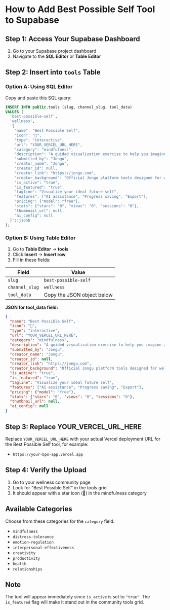 # How to Add Best Possible Self Tool to Supabase

## Step 1: Access Your Supabase Dashboard
1. Go to your Supabase project dashboard
2. Navigate to the **SQL Editor** or **Table Editor**

## Step 2: Insert into `tools` Table

### Option A: Using SQL Editor
Copy and paste this SQL query:

```sql
INSERT INTO public.tools (slug, channel_slug, tool_data) 
VALUES (
  'best-possible-self',
  'wellness', 
  '{
    "name": "Best Possible Self",
    "icon": "🌟",
    "type": "interactive",
    "url": "YOUR_VERCEL_URL_HERE",
    "category": "mindfulness",
    "description": "A guided visualization exercise to help you imagine and work towards your ideal future self. Based on positive psychology research, this tool helps clarify goals and increase motivation.",
    "submitted_by": "Jongu",
    "creator_name": "Jongu",
    "creator_id": null,
    "creator_link": "https://jongu.com",
    "creator_background": "Official Jongu platform tools designed for wellness and personal growth.",
    "is_active": "true",
    "is_featured": "true",
    "tagline": "Visualize your ideal future self",
    "features": ["AI assistance", "Progress saving", "Export"],
    "pricing": {"model": "free"},
    "stats": {"stars": "0", "views": "0", "sessions": "0"},
    "thumbnail_url": null,
    "ai_config": null
  }'::jsonb
);
```

### Option B: Using Table Editor
1. Go to **Table Editor** → **tools**
2. Click **Insert** → **Insert row**
3. Fill in these fields:

| Field | Value |
|-------|-------|
| `slug` | `best-possible-self` |
| `channel_slug` | `wellness` |
| `tool_data` | Copy the JSON object below |

**JSON for tool_data field:**
```json
{
  "name": "Best Possible Self",
  "icon": "🌟",
  "type": "interactive", 
  "url": "YOUR_VERCEL_URL_HERE",
  "category": "mindfulness",
  "description": "A guided visualization exercise to help you imagine and work towards your ideal future self. Based on positive psychology research, this tool helps clarify goals and increase motivation.",
  "submitted_by": "Jongu",
  "creator_name": "Jongu", 
  "creator_id": null,
  "creator_link": "https://jongu.com",
  "creator_background": "Official Jongu platform tools designed for wellness and personal growth.",
  "is_active": "true",
  "is_featured": "true",
  "tagline": "Visualize your ideal future self",
  "features": ["AI assistance", "Progress saving", "Export"],
  "pricing": {"model": "free"},
  "stats": {"stars": "0", "views": "0", "sessions": "0"},
  "thumbnail_url": null,
  "ai_config": null
}
```

## Step 3: Replace YOUR_VERCEL_URL_HERE
Replace `YOUR_VERCEL_URL_HERE` with your actual Vercel deployment URL for the Best Possible Self tool, for example:
- `https://your-bps-app.vercel.app`

## Step 4: Verify the Upload
1. Go to your wellness community page
2. Look for "Best Possible Self" in the tools grid
3. It should appear with a star icon (🌟) in the mindfulness category

## Available Categories
Choose from these categories for the `category` field:
- `mindfulness`
- `distress-tolerance`  
- `emotion-regulation`
- `interpersonal-effectiveness`
- `creativity`
- `productivity`
- `health`
- `relationships`

## Note
The tool will appear immediately since `is_active` is set to `"true"`. The `is_featured` flag will make it stand out in the community tools grid.